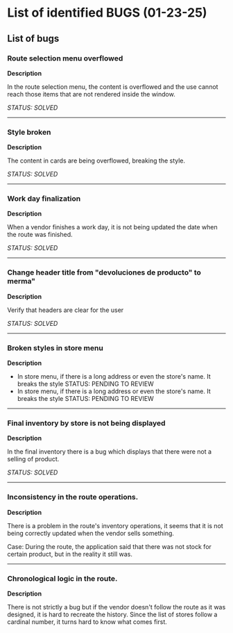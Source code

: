 # List of identified BUGS (01-23-25)


## List of bugs 

### Route selection menu overflowed
**Description**

In the route selection menu, the content is overflowed and the use cannot reach those items that are not rendered inside the window.

_STATUS: SOLVED_
___
### Style broken
**Description**

The content in cards are being overflowed, breaking the style.

_STATUS: SOLVED_
___
### Work day finalization
**Description**

When a vendor finishes a work day, it is not being updated the date when the route was finished.

_STATUS: SOLVED_
___
### Change header title from "devoluciones de producto" to merma"
**Description**

Verify that headers are clear for the user

_STATUS: SOLVED_
___
### Broken styles in store menu
**Description**

- In store menu, if there is a long address or even the store's name. It breaks the style
STATUS: PENDING TO REVIEW
- In store menu, if there is a long address or even the store's name. It breaks the style
STATUS: PENDING TO REVIEW
___
### Final inventory by store is not being displayed
**Description**

In the final inventory there is a bug which displays that there were not a selling of product.

_STATUS: SOLVED_

____

### Inconsistency in the route operations.
**Description**

There is a problem in the route's inventory operations, it seems that it is not being correctly updated when the vendor sells something.
	
Case:
During the route, the application said that there was not stock for certain product, but in the reality it still was.

___

### Chronological logic in the route.
**Description**

There is not strictly a bug but if the vendor doesn't follow the route as it was designed, it is hard to recreate the history.
Since the list of stores follow a cardinal number, it turns hard to know what comes first.
